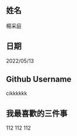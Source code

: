姓名
----
楊采庭

日期
----
2022/05/13

Github Username
---------------
cikkkkkk

我最喜歡的三件事
---------------
112 112 112